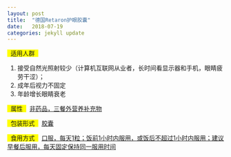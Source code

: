 ```yaml
---
layout: post
title:  "德国Retaron护眼胶囊"
date:   2018-07-19
categories: jekyll update
---
```

<span style="background-color: #ffff00">&nbsp;&nbsp;适用人群&nbsp;&nbsp;</span>&nbsp;
1. 接受自然光照射较少（计算机互联网从业者，长时间看显示器和手机，眼睛疲劳干涩）；
2. 成年后视力不固定
3. 年龄增长眼睛衰老

<span style="background-color: #ffff00">&nbsp;&nbsp;属性&nbsp;&nbsp;</span>&nbsp;
[非药品，三餐外营养补充物](http://trust.jrj.com.cn/2017/11/14074223379273.shtml)

<span style="background-color: #ffff00">&nbsp;&nbsp;包装形式&nbsp;&nbsp;</span>&nbsp;
[胶囊](http://trust.jrj.com.cn/2017/11/14074223379273.shtml)

<span style="background-color: #ffff00">&nbsp;&nbsp;食用方式&nbsp;&nbsp;</span>&nbsp;
[口服，每天1粒；饭前1小时内服用，或饭后不超过1小时内服用；建议早餐后服用，每天固定保持同一服用时间](http://trust.jrj.com.cn/2017/11/14074223379273.shtml)
